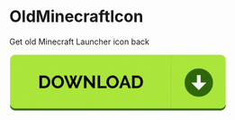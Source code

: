 # OldMinecraftIcon
Get old Minecraft Launcher icon back

[<img src="button.png" width="385"/>](https://github.com/Janek2828/OldMinecraftIcon/blob/main/OldMinecraftIconBack.exe)
